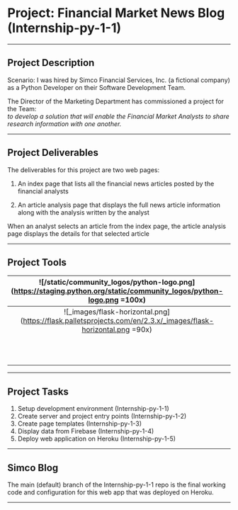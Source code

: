 # Project: Financial Market News Blog (Internship-py-1-1)  
  
---  
  
## Project Description
  
Scenario: I was hired by Simco Financial Services, Inc. (a fictional company) as a Python Developer on their Software Development Team.  
  
The Director of the Marketing Department has commissioned a project for the Team:  
*to develop a solution that will enable the Financial Market Analysts to share research information with one another.*  
  
___  
  
## Project Deliverables

The deliverables for this project are two web pages:  
  
1.  An index page that lists all the financial news articles posted by the financial analysts  
    
2.  An article analysis page that displays the full news article information along with the analysis written by the analyst  
    
When an analyst selects an article from the index page, the article analysis page displays the details for that selected article  
  
___  
  
## Project Tools  
  
| ![/static/community_logos/python-logo.png](https://staging.python.org/static/community_logos/python-logo.png =100x) |![Git logo](https://git-scm.com/images/logos/logomark-orange@2x.png "git" =40x) | ![Download the HTML5 Wordmark](https://www.w3.org/html/logo/img/mark-word-icon.png =50x) |  
|:--------:|:--------:|:--------:|  
| ![_images/flask-horizontal.png](https://flask.palletsprojects.com/en/2.3.x/_images/flask-horizontal.png =90x) | ![Firebase logo](https://firebase.google.com/static/downloads/brand-guidelines/PNG/logo-logomark.png "firebase" =35x) | ![File:CSS3 logo and wordmark.svg](https://upload.wikimedia.org/wikipedia/commons/thumb/d/d5/CSS3_logo_and_wordmark.svg/363px-CSS3_logo_and_wordmark.svg.png?20160530175649 =30x)  |  
|          | ![Heroku logo](https://pbs.twimg.com/profile_images/689518720998252544/mOobZd_8_400x400.png =40x) |          |  
  
___  
  
## Project Tasks  
1. Setup development environment (Internship-py-1-1)  
2. Create server and project entry points (Internship-py-1-2)  
3. Create page templates (Internship-py-1-3)  
4. Display data from Firebase (Internship-py-1-4)  
5. Deploy web application on Heroku (Internship-py-1-5)  
  
___  
  
## Simco Blog  
  
The main (default) branch of the Internship-py-1-1 repo is the final working code and configuration for this web app that was deployed on Heroku.  
  
___  
  
  
